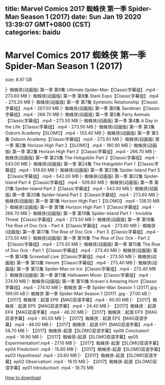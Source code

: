 
title: Marvel Comics 2017 蜘蛛侠 第一季 Spider-Man Season 1 (2017)
date: Sun Jan 19 2020 13:39:07 GMT+0800 (CST)    
categories: baidu
---

# Marvel Comics 2017 蜘蛛侠 第一季 Spider-Man Season 1 (2017)
size: 8.97 GB
 
 
|- 蜘蛛侠(动画版) 第一季 第9集 Ultimate Spider-Man【Classic字幕组】.mp4 - 273.60 MB
|- 蜘蛛侠(动画版) 第一季 第8集 Stark Expo【Classic字幕组】.mp4 - 273.20 MB
|- 蜘蛛侠(动画版) 第一季 第7集 Symbiotic Relationship【Classic字幕组】.mp4 - 267.00 MB
|- 蜘蛛侠(动画版) 第一季 第6集 Sandman【Classic字幕组】.mp4 - 266.70 MB
|- 蜘蛛侠(动画版) 第一季 第5集 Party Animals【Classic字幕组】.mp4 - 273.50 MB
|- 蜘蛛侠(动画版) 第一季 第4集 A Day in the Life【Classic字幕组】.mp4 - 273.50 MB
|- 蜘蛛侠(动画版) 第一季 第3集 Osborn Academy【SLOMO】.mp4 - 133.40 MB
|- 蜘蛛侠(动画版) 第一季 第3集 Osborn Academy【Classic字幕组】.mp4 - 273.50 MB
|- 蜘蛛侠(动画版) 第一季 第2集 Horizon High Part 2【SLOMO】.mp4 - 180.90 MB
|- 蜘蛛侠(动画版) 第一季 第2集 Horizon High Part 2【Classic字幕组】.mp4 - 266.70 MB
|- 蜘蛛侠(动画版) 第一季 第25集 The Hobgoblin Part 2【Classic字幕组】.mp4 - 543.00 MB
|- 蜘蛛侠(动画版) 第一季 第24集 The Hobgoblin Part 1【Classic字幕组】.mp4 - 519.60 MB
|- 蜘蛛侠(动画版) 第一季 第23集 Spider-Island Part 5【Classic字幕组】.mp4 - 542.00 MB
|- 蜘蛛侠(动画版) 第一季 第22集 Spider-Island Part 4【Classic字幕组】.mp4 - 509.60 MB
|- 蜘蛛侠(动画版) 第一季 第21集 Spider-Island Part 3【Classic字幕组】.mp4 - 543.00 MB
|- 蜘蛛侠(动画版) 第一季 第20集 Spider-Island Part 2【Classic字幕组】.mp4 - 273.60 MB
|- 蜘蛛侠(动画版) 第一季 第1集 Horizon High Part 1【SLOMO】.mp4 - 138.10 MB
|- 蜘蛛侠(动画版) 第一季 第1集 Horizon High Part 1【Classic字幕组】.mp4 - 266.70 MB
|- 蜘蛛侠(动画版) 第一季 第19集 Spider-Island Part 1 - Invisible Threat【Classic字幕组】.mp4 - 273.50 MB
|- 蜘蛛侠(动画版) 第一季 第18集 The Rise of Doc Ock - Part 4【Classic字幕组】.mp4 - 273.60 MB
|- 蜘蛛侠(动画版) 第一季 第17集 The Rise of Doc Ock - Part 3【Classic字幕组】.mp4 - 273.50 MB
|- 蜘蛛侠(动画版) 第一季 第16集 The Rise of Doc Ock - Part 2【Classic字幕组】.mp4 - 273.50 MB
|- 蜘蛛侠(动画版) 第一季 第15集 The Rise of Doc Ock - Part 1【Classic字幕组】.mp4 - 273.40 MB
|- 蜘蛛侠(动画版) 第一季 第14集 Screwball Live【Classic字幕组】.mp4 - 273.50 MB
|- 蜘蛛侠(动画版) 第一季 第13集 Venom【Classic字幕组】.mp4 - 273.40 MB
|- 蜘蛛侠(动画版) 第一季 第12集 Spider-Man on Ice【Classic字幕组】.mp4 - 273.40 MB
|- 蜘蛛侠(动画版) 第一季 第11集 Halloween Moon【Classic字幕组】.mp4 - 274.10 MB
|- 蜘蛛侠(动画版) 第一季 第10集 Kraven's Amazing Hunt【Classic字幕组】.mp4 - 274.10 MB
|- 蜘蛛侠 第一季 Spider-Man Season 1 (2017).jpg - 199.00 kB
|- 蜘蛛侠 第一季 Spider-Man Season 1 (2017) .jpg - 27.00 kB
|- 【2017】蜘蛛侠：起源 EP6【MAG双语字幕】.mp4 - 60.50 MB
|- 【2017】蜘蛛侠：起源 EP5【MAG双语字幕】.mp4 - 24.40 MB
|- 【2017】蜘蛛侠：起源 EP4【MAG双语字幕】.mp4 - 48.20 MB
|- 【2017】蜘蛛侠：起源 EP3【MAG双语字幕】.mp4 - 60.00 MB
|- 【2017】蜘蛛侠：起源 EP2【MAG双语字幕】.mp4 - 48.00 MB
|- 【2017】蜘蛛侠：起源 EP1【MAG双语字幕】.mp4 - 58.70 MB
|- 【2017】蜘蛛侠-起源【SLOMO双语字幕】ep06 Conclusion! .mp4 - 19.90 MB
|- 【2017】蜘蛛侠-起源【SLOMO双语字幕】ep05 Experimentation!.mp4 - 27.10 MB
|- 【2017】蜘蛛侠-起源【SLOMO双语字幕】ep04 Prediction! .mp4 - 15.80 MB
|- 【2017】蜘蛛侠-起源【SLOMO双语字幕】ep03 Hypothesis! .mp4 - 20.60 MB
|- 【2017】蜘蛛侠-起源【SLOMO双语字幕】ep02 Observation! .mp4 - 16.10 MB
|- 【2017】蜘蛛侠-起源【SLOMO双语字幕】ep01 Introduction! .mp4 - 19.70 MB

[How to download](https://bpcam.bemobtrk.com/go/2ceec3aa-1ca2-46d6-b9ff-aaa5c184517c?jno=5499)